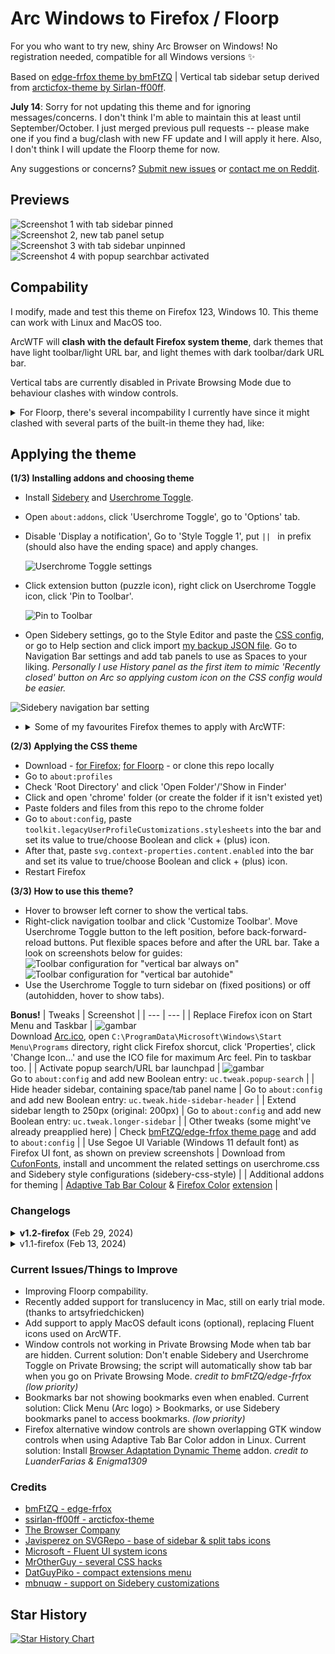 # Arc Windows to Firefox / Floorp
For you who want to try new, shiny Arc Browser on Windows! No registration needed, compatible for all Windows versions ✨

Based on [edge-frfox theme by bmFtZQ](https://github.com/bmFtZQ/edge-frfox) | Vertical tab sidebar setup derived from [arcticfox-theme by Sirlan-ff00ff](https://github.com/sirlan-ff00ff/arcticfox-theme).

<b>July 14</b>: Sorry for not updating this theme and for ignoring messages/concerns. I don't think I'm able to maintain this at least until September/October. I just merged previous pull requests -- please make one if you find a bug/clash with new FF update and I will apply it here. Also, I don't think I will update the Floorp theme for now.

Any suggestions or concerns? [Submit new issues](https://github.com/KiKaraage/ArcWTF/issues/new/choose) or [contact me on Reddit](https://www.reddit.com/u/KiKaraage).

## Previews
![Screenshot 1 with tab sidebar pinned](https://github.com/KiKaraage/ArcWTF/assets/10529881/0f280fd2-2049-4ed2-8bf2-41e25f381f65)
![Screenshot 2, new tab panel setup](https://github.com/KiKaraage/ArcWTF/assets/10529881/d9288422-8a54-4493-b90b-56a6ebea4ed5)
![Screenshot 3 with tab sidebar unpinned](https://github.com/KiKaraage/ArcWTF/assets/10529881/aa3b66c2-1aee-46a0-8ad8-14e1320c6508)
![Screenshot 4 with popup searchbar activated](https://github.com/KiKaraage/ArcWTF/assets/10529881/3be1ab66-c9c6-44bc-a557-e26b2136b29d)

## Compability
I modify, made and test this theme on Firefox 123, Windows 10. This theme can work with Linux and MacOS too.

ArcWTF will **clash with the default Firefox system theme**, dark themes that have light toolbar/light URL bar, and light themes with dark toolbar/dark URL bar.

Vertical tabs are currently disabled in Private Browsing Mode due to behaviour clashes with window controls.

<details> 
  <summary>For Floorp, there's several incompability I currently have since it might clashed with several parts of the built-in theme they had, like:</summary>
  
* I haven't been able to modify URL font size
* Userchrome Toggle hasn't working yet, so the vertical tab sidebar is either a) autohidden but you can't toggle it to be in fixed position, or b) can be switched on to be shown/hidden, but it can't be automated.
* Advanced configurations from this theme in about:config doesn't worked, so the sidebar tab (either in Sidebery, TST or their default vertical tab) tend to mimic the window background instead of mimicking tab/toolbar background to blend with the toolbar and browser border. So far I can only fix this in Sidebery - you will have to grab toolbar's hex/RGB color and apply it to `--frame-bg` parameter, as shown in screenshots below.
* Hiding tabs bar, turning on browser border frame is applicable only through Floorp's settings instead of through the theme + about:config configurations.
* Otherwise, the theme are working quite well! Split view is available too, but since the devs haven't put the option in right-click context menu, you will have to use their default vertical tab to do it. Though it doesn't look as good as Sidebery.

| Condition | Screenshot |
| --- | --- |
| Original vertical tab bar + Split view | ![gambar](https://github.com/KiKaraage/ArcWTF/assets/10529881/1ca4cadb-146d-499d-9d1c-8d77e50183aa) |
| Original Sidebery (with CSS styling) | ![gambar](https://github.com/KiKaraage/ArcWTF/assets/10529881/8ce5ccc4-cb52-4f48-ac75-4e2c5d699074) |
| Sidebery (with CSS styling) after `--frame-bg` parameter modified, the panel blend better in Floorp | ![gambar](https://github.com/KiKaraage/ArcWTF/assets/10529881/ac47a984-d892-481f-97c2-9fb58407f8be) |

</details>

## Applying the theme
<b>(1/3) Installing addons and choosing theme</b>
* Install [Sidebery](https://github.com/mbnuqw/sidebery) and [Userchrome Toggle](https://addons.mozilla.org/firefox/addon/userchrome-toggle/).
* Open `about:addons`, click 'Userchrome Toggle', go to 'Options' tab.
* Disable 'Display a notification', Go to 'Style Toggle 1', put `|| ` in prefix (should also have the ending space) and apply changes.

  ![Userchrome Toggle settings](https://github.com/KiKaraage/ArcWTF/assets/10529881/dde05450-f53b-497f-8107-865289b3be84)
* Click extension button (puzzle icon), right click on Userchrome Toggle icon, click 'Pin to Toolbar'.

  ![Pin to Toolbar](https://github.com/KiKaraage/ArcWTF/assets/10529881/8a72dc0c-7f40-4d34-a3d3-ca9e8820b127)
* Open Sidebery settings, go to the Style Editor and paste the [CSS config](./sidebery-css-style), or go to Help section and click import [my backup JSON file](./sidebery-ArcWTF.json). Go to Navigation Bar settings and add tab panels to use as Spaces to your liking. _Personally I use History panel as the first item to mimic 'Recently closed' button on Arc so applying custom icon on the CSS config would be easier._
  
![Sidebery navigation bar setting](https://github.com/KiKaraage/ArcWTF/assets/10529881/0471a443-8bff-46f3-9108-41ba6657b2a2)

* <details>
  <summary>Some of my favourites Firefox themes to apply with ArcWTF:</summary>
  
  * [Nord Polar](https://addons.mozilla.org/en-US/firefox/addon/nord-polar/), [Nord Dark](https://addons.mozilla.org/en-US/firefox/addon/nord-dark)
  * [Arc Dark Theme](https://addons.mozilla.org/en-US/firefox/addon/arc-dark-theme-we), [Arc Theme](https://addons.mozilla.org/en-US/firefox/addon/arc-theme-we)
  * [Activist - Soft](https://addons.mozilla.org/en-US/firefox/addon/activist-soft)
  * [Foto - Bold](https://addons.mozilla.org/en-US/firefox/addon/foto-bold)
  * [Plum Torte](https://addons.mozilla.org/en-US/firefox/addon/plum-torte)
  * [Dark Teal (chrome-like)](https://addons.mozilla.org/en-US/firefox/addon/dark-teal-chrome)
</details>
  
<b>(2/3) Applying the CSS theme</b>
  * Download - [for Firefox](https://github.com/KiKaraage/ArcWTF/archive/refs/heads/main.zip); [for Floorp](https://github.com/KiKaraage/ArcWTF/archive/refs/heads/floorp.zip)  - or clone this repo locally
  * Go to `about:profiles`
  * Check 'Root Directory' and click 'Open Folder'/'Show in Finder'
  * Click and open 'chrome' folder (or create the folder if it isn't existed yet)
  * Paste folders and files from this repo to the chrome folder
  * Go to `about:config`, paste `toolkit.legacyUserProfileCustomizations.stylesheets` into the bar and set its value to true/choose Boolean and click + (plus) icon.
  * After that, paste `svg.context-properties.content.enabled` into the bar and set its value to true/choose Boolean and click + (plus) icon.
  * Restart Firefox

 <b>(3/3) How to use this theme?</b>
 * Hover to browser left corner to show the vertical tabs.
 * Right-click navigation toolbar and click 'Customize Toolbar'. Move Userchrome Toggle button to the left position, before back-forward-reload buttons. Put flexible spaces before and after the URL bar. Take a look on screenshots below for guides:
 ![Toolbar configuration for "vertical bar always on"](https://github.com/KiKaraage/ArcWTF/assets/10529881/4928ae8e-55fb-42c3-8295-8748e6ae6a68)
 ![Toolbar configuration for "vertical bar autohide"](https://github.com/KiKaraage/ArcWTF/assets/10529881/40739e9f-0ee5-4165-8460-ec5cdf9e374a)
* Use the Userchrome Toggle to turn sidebar on (fixed positions) or off (autohidden, hover to show tabs).

<b>Bonus!</b> 
| Tweaks | Screenshot |
| --- | --- |
| Replace Firefox icon on Start Menu and Taskbar | ![gambar](https://github.com/KiKaraage/ArcWTF/assets/10529881/3f67829e-91b2-4496-a31c-0d6326478eb4) <br> Download [Arc.ico](https://github.com/KiKaraage/ArcWTF/blob/main/Arc.ico), open `C:\ProgramData\Microsoft\Windows\Start Menu\Programs` directory, right click Firefox shorcut, click 'Properties', click 'Change Icon...' and use the ICO file for maximum Arc feel. Pin to taskbar too. |
| Activate popup search/URL bar launchpad | ![gambar](https://github.com/KiKaraage/ArcWTF/assets/10529881/29bea83d-231a-45d2-8118-769885d87d88) <br> Go to `about:config` and add new Boolean entry: `uc.tweak.popup-search` |
| Hide header sidebar, containing space/tab panel name | Go to `about:config` and add new Boolean entry: `uc.tweak.hide-sidebar-header` |
| Extend sidebar length to 250px (original: 200px) | Go to `about:config` and add new Boolean entry: `uc.tweak.longer-sidebar` |
| Other tweaks (some might've already preapplied here) | Check [bmFtZQ/edge-frfox theme page](https://github.com/bmFtZQ/edge-frfox?tab=readme-ov-file#tweaks) and add to `about:config` |
| Use Segoe UI Variable (Windows 11 default font) as Firefox UI font, as shown on preview screenshots | Download from [CufonFonts](https://www.cufonfonts.com/font/segoe-ui-variable), install and uncomment the related settings on userchrome.css and Sidebery style configurations (sidebery-css-style) |
| Additional addons for theming  | [Adaptive Tab Bar Colour](https://addons.mozilla.org/id/firefox/addon/adaptive-tab-bar-colour/) & [Firefox Color](https://color.firefox.com) [extension](https://addons.mozilla.org/id/firefox/addon/firefox-color) |
 
### Changelogs

<details>
  <summary><b>v1.2-firefox</b> (Feb 29, 2024)</summary>

  * IMPORTANT: Fix missing window controls in FF123+ *credit to bmFtZQ/edge-frfox*
  * NEW: Option to make URL bar popped up like command bar in Arc. Add "uc.tweak.popup-search" in about:config! *credit to Naezr/ShyFox*
  * Improving inactive window behaviour - instead of lighter navbar color, opacity of navbar icons, URL bar and window controls would be decreased. *credit to MrOtherGuy*
  * Improving Sidebery look: Now icons for Sidebery settings, history, and new tab panels are replaced with Fluent icons as used in Arc on Windows
  * Improving Sidebery look: Inactive tab panels would be rendered on smaller size with monochrome colors (depend on theme) to mimic Arc.
  * Improving Sidebery look: New tab button now have similar design to Arc on Windows. It would still exist below all tabs tho, unlike in Arc where new tab button is located after pinned tabs, before regular tabs.
  * Improving Sidebery look: Fixing hidden panels popup layer, now it's correctly popped upwards. And remove dark overlay for all Sidebery popup. *partial credit to cherrynoize*
  * Improving Sidebery look: Fixing pinned tab, now active pinned tabs has light overlay to distinguished it from non-active pinned tabs.
  * Added rounded corners to the devtools. *credit to bmFtZQ/edge-frfox*
  * Added rounded corners to sidebar and sidebar header and fixing sidebar hover flickering. *credit to anoshione, and ishid4 for fixing it*
  * Now showed Space/tab panel name by enabling (and tidying) the sidebar header. *thanks to mbnuqw/Sidebery*
  * Changing unified extensions menu to grid layout.
  * Pre-applied Segoe UI Variable in Firefox UI and Sidebery - Uncomment the respective codes on userchrome.css and Sidebery style editor to activate it. 
</details>
<details> 
  <summary>v1.1-firefox (Feb 13, 2024)</summary>

  * Tab bar is now hidden by default.
  * Rounded corners are now implemented by default. (no about:config entry required)
  * Fix rounded corners issue on some websites, like Twitter/X. _credit to bmFtZQ/edge-frfox_
  * Fix PiP controls not showing. _credit to bmFtZQ/edge-frfox_
  * Fix window controls visibility when hiding the tab bar on Linux. _credit to bmFtZQ/edge-frfox_
  * Fix window controls visibility in fullscreen mode. _credit to bmFtZQ/edge-frfox_
  * Simplified find bar and navigation bar CSS codes.
  * Improved find bar look.
  * Improved in-browser notification look.
  * Adding option to extend sidebar size (from default 200px to 250px) easily: Go to about:config and enable uc.tweak.longer-sidebar (create new Boolean entry)
  * Moved Sidebery navigation bar to bottom. Now Sidebery fully worked like Arc Spaces! _credit to u/themacuser90_
  * Pinned tab width in Sidebery is now resized automatically depend on sidebar size and preferred pinned tabs columns. (I set 3 columns as default, you can customize it from Sidebery Styles Editor)
  * Changed unified extensions menu styling to horizontal-styled list like Microsoft Edge
</details>

### Current Issues/Things to Improve

* Improving Floorp compability.
* Recently added support for translucency in Mac, still on early trial mode. (thanks to artsyfriedchicken)
* Add support to apply MacOS default icons (optional), replacing Fluent icons used on ArcWTF.
* Window controls not working in Private Browsing Mode when tab bar are hidden. Current solution: Don't enable Sidebery and Userchrome Toggle on Private Browsing; the script will automatically show tab bar when you go on Private Browsing Mode. _credit to bmFtZQ/edge-frfox_ _(low priority)_
* Bookmarks bar not showing bookmarks even when enabled. Current solution: Click Menu (Arc logo) > Bookmarks, or use Sidebery bookmarks panel to access bookmarks. _(low priority)_
* Firefox alternative window controls are shown overlapping GTK window controls when using Adaptive Tab Bar Color addon in Linux. Current solution: Install [Browser Adaptation Dynamic Theme](https://github.com/linonetwo/browser-adaptation-dynamic-theme) addon. _credit to LuanderFarias & Enigma1309_

 
### Credits
 * [bmFtZQ - edge-frfox](https://github.com/bmFtZQ/edge-frfox)
 * [ssirlan-ff00ff - arcticfox-theme](https://github.com/sirlan-ff00ff/arcticfox-theme)
 * [The Browser Company](https://arc.net)
 * [Javisperez on SVGRepo - base of sidebar & split tabs icons](https://www.svgrepo.com/collection/toe-basic-line-interface-icons/)
 * [Microsoft - Fluent UI system icons]([https://github.com/aminomancer/uc.css.js/blob/master/uc-extensions.css](https://github.com/microsoft/fluentui-system-icons))
 * [MrOtherGuy - several CSS hacks](https://mrotherguy.github.io/firefox-csshacks/)
 * [DatGuyPiko - compact extensions menu](https://github.com/datguypiko/Firefox-Mod-Blur/tree/master/EXTRA%20MODS/Compact%20extensions%20menu)
 * [mbnuqw - support on Sidebery customizations](https://github.com/mbnuqw/sidebery/issues/1481)

## Star History

[![Star History Chart](https://api.star-history.com/svg?repos=kikaraage/arcwtf&type=Date)](https://star-history.com/#kikaraage/arcwtf&Date)
